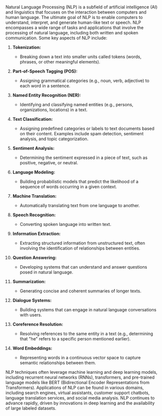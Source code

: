 Natural Language Processing (NLP) is a subfield of artificial intelligence (AI) and linguistics that focuses on the interaction between computers and human language. The ultimate goal of NLP is to enable computers to understand, interpret, and generate human-like text or speech. NLP encompasses a wide range of tasks and applications that involve the processing of natural language, including both written and spoken communication. Some key aspects of NLP include:

1. **Tokenization:**
   - Breaking down a text into smaller units called tokens (words, phrases, or other meaningful elements).

2. **Part-of-Speech Tagging (POS):**
   - Assigning grammatical categories (e.g., noun, verb, adjective) to each word in a sentence.

3. **Named Entity Recognition (NER):**
   - Identifying and classifying named entities (e.g., persons, organizations, locations) in a text.

4. **Text Classification:**
   - Assigning predefined categories or labels to text documents based on their content. Examples include spam detection, sentiment analysis, and topic categorization.

5. **Sentiment Analysis:**
   - Determining the sentiment expressed in a piece of text, such as positive, negative, or neutral.

6. **Language Modeling:**
   - Building probabilistic models that predict the likelihood of a sequence of words occurring in a given context.

7. **Machine Translation:**
   - Automatically translating text from one language to another.

8. **Speech Recognition:**
   - Converting spoken language into written text.

9. **Information Extraction:**
   - Extracting structured information from unstructured text, often involving the identification of relationships between entities.

10. **Question Answering:**
    - Developing systems that can understand and answer questions posed in natural language.

11. **Summarization:**
    - Generating concise and coherent summaries of longer texts.

12. **Dialogue Systems:**
    - Building systems that can engage in natural language conversations with users.

13. **Coreference Resolution:**
    - Resolving references to the same entity in a text (e.g., determining that "he" refers to a specific person mentioned earlier).

14. **Word Embeddings:**
    - Representing words in a continuous vector space to capture semantic relationships between them.

NLP techniques often leverage machine learning and deep learning models, including recurrent neural networks (RNNs), transformers, and pre-trained language models like BERT (Bidirectional Encoder Representations from Transformers). Applications of NLP can be found in various domains, including search engines, virtual assistants, customer support chatbots, language translation services, and social media analysis. NLP continues to advance rapidly, driven by innovations in deep learning and the availability of large labeled datasets.